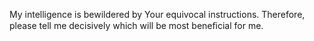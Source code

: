 My intelligence is bewildered by Your equivocal instructions. Therefore, please tell me decisively which will be most beneﬁcial for me.